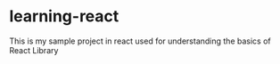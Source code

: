 # learning-react
This is my sample project in react used for understanding the basics of React Library
